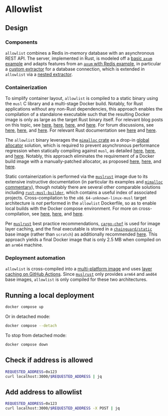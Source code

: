 <!--
cspell:word mimalloc
cspell:word sadd
cspell:word sismember
cspell:word smembers
-->

# Allowlist

## Design

### Components

`allowlist` combines a Redis in-memory database with an asynchronous REST API.
The server, implemented in Rust, is modeled off a [basic `axum` example] and
adapts features from an [`axum` with Redis example], in particular a
[custom extractor] for a database connection, which is extended in `allowlist`
via a [nested extractor].

### Containerization

To simplify container layout, `allowlist` is compiled to a static binary using
the `musl` C library and a multi-stage Docker build. Notably, for Rust
applications without any non-Rust dependencies, this approach enables the
compilation of a standalone executable such that the resulting Docker image is
only as large as the target Rust binary itself. For relevant blog posts on this
topic, see [here][how to create small docker images for rust],
[here][how to package rust applications into minimal docker containers],
[here][use multi-stage docker builds for statically-linked rust binaries], and
[here][docker "from scratch" for rust applications]. For forum discussions, see
[here][looking for the perfect dockerfile for rust],
[here][how to generate statically linked executables?], and
[here][rust linker fails when using target-feature=+crt-static on nightly]. For
relevant Rust documentation see [here][static and dynamic c runtimes] and
[here][`target-feature`].

The `allowlist` binary leverages the [`mimalloc` crate] as a drop-in
[global allocator] solution, which is required to prevent asynchronous
performance regression when statically compiling against `musl`, as detailed
[here][supercharging your rust static executables with mimalloc],
[here][testing alternative c memory allocators pt 2: the musl mystery], and
[here][static linking for rust without glibc - scratch image]. Notably, this
approach eliminates the requirement of a Docker build image with a
manually-patched allocator, as proposed [here][`rust-alpine-mimalloc`],
[here][`mimalloc`], and [here][`alpine-mimalloc`].

Static containerization is performed via the [`muslrust`] image due to its
extensive instructive documentation (in particular its examples and
[`mimalloc` commentary]), though notably there are several other comparable
solutions including [`rust-musl-builder`], which contains a useful index of
associated projects.  Cross-compilation to the `x86_64-unknown-linux-musl`
target architecture is *not* performed in the `allowlist` Dockerfile, so as to
enable local builds with the Docker compose environment. For more on
cross-compilation, see [here][building x86 rust containers from mac silicon],
[here][cross-compiling static rust binaries in docker for raspberry pi], and
[here][`rust-static-builder`].

Per [`muslrust`] best practice recommendations, [`cargo-chef`] is used for image
layer caching, and the final executable is stored in a [`chainguard/static`]
base image (rather than `scratch`) as additionally recommended
[here][`kube.rs` best practices]. This approach yields a final Docker image that
is only 2.5 MB when compiled on an `arm64` machine.

### Deployment automation

`allowlist` is cross-compiled into a [multi-platform image] and uses
[layer caching on GitHub Actions]. Since [`muslrust`] only provides `arm64` and
`amd64` base images, `allowlist` is only compiled for these two architectures.

## Running a local deployment

```sh
docker compose up
```

Or in detached mode:

```sh
docker compose --detach
```

To stop from detached mode:

```sh
docker compose down
```

## Check if address is allowed

```sh
REQUESTED_ADDRESS=0x123
curl localhost:3000/$REQUESTED_ADDRESS | jq
```

## Add address to allowlist

```sh
REQUESTED_ADDRESS=0x123
curl localhost:3000/$REQUESTED_ADDRESS -X POST | jq
```

[basic `axum` example]: https://github.com/tokio-rs/axum/tree/main?tab=readme-ov-file#usage-example
[building x86 rust containers from mac silicon]: https://loige.co/building_x86_rust-containers-from-mac-silicon/
[cross-compiling static rust binaries in docker for raspberry pi]: https://jakewharton.com/cross-compiling-static-rust-binaries-in-docker-for-raspberry-pi/
[custom extractor]: https://github.com/tokio-rs/axum/blob/035c8a36b591bb81b8d107c701ac4b14c0230da3/examples/tokio-redis/src/main.rs#L75
[docker "from scratch" for rust applications]: https://www.21analytics.ch/blog/docker-from-scratch-for-rust-applications/
[global allocator]: https://doc.rust-lang.org/std/alloc/index.html#the-global_allocator-attribute
[how to create small docker images for rust]: https://kerkour.com/rust-small-docker-image
[how to generate statically linked executables?]: https://stackoverflow.com/a/31778003
[how to package rust applications into minimal docker containers]: https://alexbrand.dev/post/how-to-package-rust-applications-into-minimal-docker-containers/
[layer caching on github actions]: https://docs.docker.com/build/ci/github-actions/cache/#github-cache
[looking for the perfect dockerfile for rust]: https://www.reddit.com/r/rust/comments/16bswvl/comment/jzh6enu/?utm_source=share&utm_medium=web3x&utm_name=web3xcss&utm_term=1&utm_content=share_button
[multi-platform image]: https://docs.docker.com/build/ci/github-actions/multi-platform/
[nested extractor]: https://docs.rs/axum/0.7.5/axum/extract/index.html#accessing-other-extractors-in-fromrequest-or-fromrequestparts-implementations
[rust linker fails when using target-feature=+crt-static on nightly]: https://stackoverflow.com/questions/76604929
[static and dynamic c runtimes]: https://doc.rust-lang.org/reference/linkage.html#static-and-dynamic-c-runtimes
[static linking for rust without glibc - scratch image]: https://users.rust-lang.org/t/static-linking-for-rust-without-glibc-scratch-image/112279/5
[supercharging your rust static executables with mimalloc]: https://www.tweag.io/blog/2023-08-10-rust-static-link-with-mimalloc/
[testing alternative c memory allocators pt 2: the musl mystery]: https://www.linkedin.com/pulse/testing-alternative-c-memory-allocators-pt-2-musl-mystery-gomes/
[use multi-stage docker builds for statically-linked rust binaries]: https://dev.to/deciduously/use-multi-stage-docker-builds-for-statically-linked-rust-binaries-3jgd
[`alpine-mimalloc`]: https://github.com/emerzon/alpine-mimalloc
[`axum` with redis example]: https://github.com/tokio-rs/axum/blob/main/examples/tokio-redis/src/main.rs
[`cargo-chef`]: https://github.com/LukeMathWalker/cargo-chef
[`chainguard/static`]: https://hub.docker.com/r/chainguard/static
[`kube.rs` best practices]: https://kube.rs/controllers/security/#base-images
[`mimalloc`]: https://github.com/marvin-hansen/mimalloc
[`mimalloc` commentary]: https://github.com/clux/muslrust/issues/142
[`mimalloc` crate]: https://docs.rs/mimalloc/latest/mimalloc/
[`muslrust`]: https://github.com/clux/muslrust
[`rust-alpine-mimalloc`]: https://github.com/tweag/rust-alpine-mimalloc
[`rust-musl-builder`]: https://github.com/emk/rust-musl-builder
[`rust-static-builder`]: https://github.com/fornwall/rust-static-builder
[`target-feature`]: https://doc.rust-lang.org/rustc/codegen-options/index.html#target-feature
